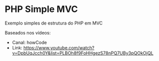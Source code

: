 # PHP Simple MVC

Exemplo simples de estrutura do PHP em MVC

Baseados nos vídeos: 
- Canal: howCode
- Link: https://www.youtube.com/watch?v=DpbUqJcch0Y&list=PLBOh8f9FoHHgezS78nPQ7UBy3pQOkOjQL
